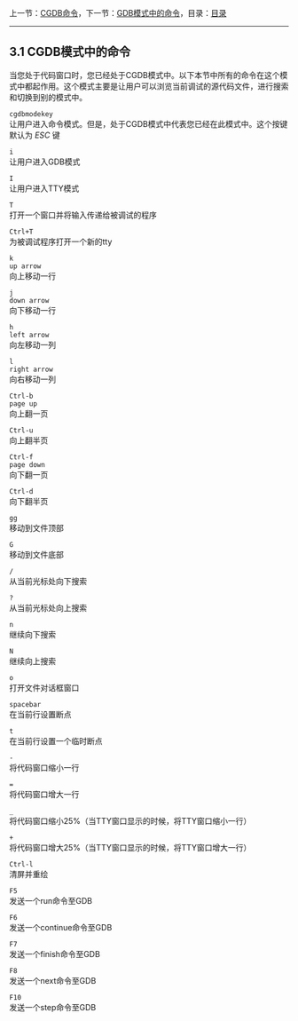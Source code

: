 上一节：[CGDB命令](<3.0.md>)，下一节：[GDB模式中的命令](<3.2.md>)，目录：[目录](<contents.md>)

----------

3.1 CGDB模式中的命令
------------------
当您处于代码窗口时，您已经处于CGDB模式中。以下本节中所有的命令在这个模式中都起作用。这个模式主要是让用户可以浏览当前调试的源代码文件，进行搜索和切换到别的模式中。

`cgdbmodekey`  
让用户进入命令模式。但是，处于CGDB模式中代表您已经在此模式中。这个按键默认为 *ESC* 键

`i`  
让用户进入GDB模式

`I`  
让用户进入TTY模式

`T`  
打开一个窗口并将输入传递给被调试的程序

`Ctrl+T`  
为被调试程序打开一个新的tty

`k`  
`up arrow`  
向上移动一行

`j`  
`down arrow`  
向下移动一行

`h`  
`left arrow`  
向左移动一列

`l`  
`right arrow`  
向右移动一列

`Ctrl-b`  
`page up`  
向上翻一页

`Ctrl-u`  
向上翻半页

`Ctrl-f`  
`page down`  
向下翻一页

`Ctrl-d`  
向下翻半页

`gg`  
移动到文件顶部

`G`  
移动到文件底部

`/`  
从当前光标处向下搜索

`?`  
从当前光标处向上搜索

`n`  
继续向下搜索

`N`  
继续向上搜索

`o`  
打开文件对话框窗口

`spacebar`  
在当前行设置断点

`t`  
在当前行设置一个临时断点

`-`  
将代码窗口缩小一行

`=`  
将代码窗口增大一行

`_`  
将代码窗口缩小25%（当TTY窗口显示的时候，将TTY窗口缩小一行）

`+`  
将代码窗口增大25%（当TTY窗口显示的时候，将TTY窗口增大一行）

`Ctrl-l`  
清屏并重绘

`F5`  
发送一个run命令至GDB

`F6`  
发送一个continue命令至GDB

`F7`  
发送一个finish命令至GDB

`F8`  
发送一个next命令至GDB

`F10`  
发送一个step命令至GDB
